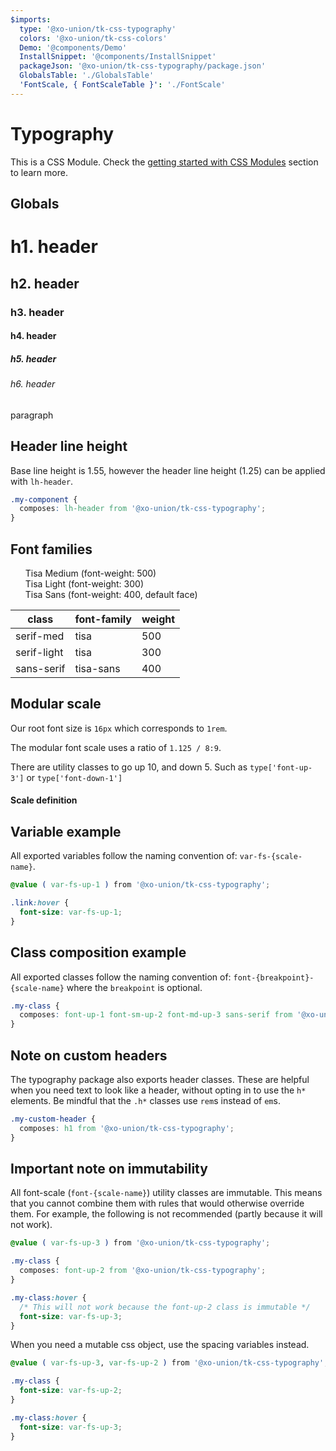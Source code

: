 ```yaml
---
$imports:
  type: '@xo-union/tk-css-typography'
  colors: '@xo-union/tk-css-colors'
  Demo: '@components/Demo'
  InstallSnippet: '@components/InstallSnippet'
  packageJson: '@xo-union/tk-css-typography/package.json'
  GlobalsTable: './GlobalsTable'
  'FontScale, { FontScaleTable }': './FontScale'
---
```


# Typography

This is a CSS Module. Check the [getting started with CSS Modules](/pattern-library/getting-started/css-modules) section to learn more.

<InstallSnippet packageJson={packageJson} />

## Globals

<div className={colors['fg-gray-4']}>
  <h1>h1. header</h1>
  <h2>h2. header</h2>
  <h3>h3. header</h3>
  <h4>h4. header</h4>
  <h5>h5. header</h5>
  <h6>h6. header</h6>
  <p>paragraph</p>
</div>

<GlobalsTable />

## Header line height

Base line height is 1.55, however the header line height (1.25) can be applied with `lh-header`.

```css
.my-component {
  composes: lh-header from '@xo-union/tk-css-typography';
}
```
## Font families

<ul>
  <div className={type.serifMed}>Tisa Medium (font-weight: 500)</div>
  <div className={type.serifLight}>Tisa Light (font-weight: 300)</div>
  <div className={type.sansSerif}>Tisa Sans (font-weight: 400, default face)</div>
</ul>


| class | font-family | weight |
|-------|-------------|--------|
|serif-med|tisa |500|
|serif-light|tisa |300|
|sans-serif|tisa-sans |400|

## Modular scale

Our root font size is `16px` which corresponds to `1rem`.

The modular font scale uses a ratio of `1.125 / 8:9`.

There are utility classes to go up 10, and down 5. Such as `type['font-up-3']` or `type['font-down-1']`

<FontScale />

#### Scale definition

<FontScaleTable />


## Variable example

All exported variables follow the naming convention of: `var-fs-{scale-name}`.

```css
@value ( var-fs-up-1 ) from '@xo-union/tk-css-typography';

.link:hover {
  font-size: var-fs-up-1;
}
```

## Class composition example

All exported classes follow the naming convention of: `font-{breakpoint}-{scale-name}` where the `breakpoint` is optional. 

```css
.my-class {
  composes: font-up-1 font-sm-up-2 font-md-up-3 sans-serif from '@xo-union/tk-css-typography';
}
```

## Note on custom headers

The typography package also exports header classes. These are helpful when you need text to look like a header, without opting in to use the `h*` elements. Be mindful that the `.h*` classes use `rem`s instead of `em`s.

```css
.my-custom-header {
  composes: h1 from '@xo-union/tk-css-typography';
}
```

## Important note on immutability

All font-scale (`font-{scale-name}`) utility classes are immutable. This means that you cannot combine them with rules that would otherwise override them. For example, the following is not recommended (partly because it will not work).

```css
@value ( var-fs-up-3 ) from '@xo-union/tk-css-typography';

.my-class {
  composes: font-up-2 from '@xo-union/tk-css-typography';
}

.my-class:hover {
  /* This will not work because the font-up-2 class is immutable */
  font-size: var-fs-up-3;
}
```

When you need a mutable css object, use the spacing variables instead.

```css
@value ( var-fs-up-3, var-fs-up-2 ) from '@xo-union/tk-css-typography';

.my-class {
  font-size: var-fs-up-2;
}

.my-class:hover {
  font-size: var-fs-up-3;
}
```
